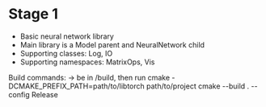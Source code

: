# Stage 1
* Basic neural network library
* Main library is a Model parent and NeuralNetwork child
* Supporting classes: Log, IO
* Supporting namespaces: MatrixOps, Vis


Build commands:
-> be in /build, then run
cmake -DCMAKE_PREFIX_PATH=path/to/libtorch path/to/project
cmake --build . --config Release
